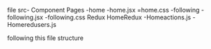 
file 
src-
    Component
    Pages
        -home
             -home.jsx
             =home.css
        -following
                 -following.jsx
                 -following.css
    Redux
          HomeRedux
                  -Homeactions.js
                  -Homeredusers.js
    
following this file structure